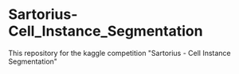 # Sartorius-Cell_Instance_Segmentation
This repository for the kaggle competition "Sartorius - Cell Instance Segmentation"
